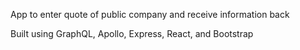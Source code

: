 App to enter quote of public company and receive information back

Built using GraphQL, Apollo, Express, React, and Bootstrap
